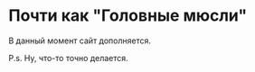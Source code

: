 # Почти как "Головные мюсли"
В данный момент сайт дополняется.

P.s. Ну, что-то точно делается.
<head>
<!--  <meta http-equiv="refresh" content="0; url="https://negvozd.github.io/">-->
                                                                                    </head>
